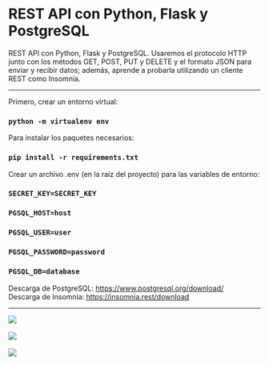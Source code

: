 # REST API con Python, Flask y PostgreSQL

REST API con Python, Flask y PostgreSQL. Usaremos el protocolo HTTP junto con los métodos GET, POST, PUT y DELETE y el formato JSON para enviar y recibir datos; además, aprende a probarla utilizando un cliente REST como Insomnia.

<hr/>

Primero, crear un entorno virtual:
### `python -m virtualenv env`

Para instalar los paquetes necesarios:
### `pip install -r requirements.txt`

Crear un archivo .env (en la raíz del proyecto) para las variables de entorno:

### `SECRET_KEY=SECRET_KEY`
### `PGSQL_HOST=host`
### `PGSQL_USER=user`
### `PGSQL_PASSWORD=password`
### `PGSQL_DB=database`

Descarga de PostgreSQL: https://www.postgresql.org/download/
<br/>
Descarga de Insomnia: https://insomnia.rest/download

<hr/>

![](./preview1.JPG)
<br/><br/>
![](./preview2.png)
<br/><br/>
![](./preview3.PNG)